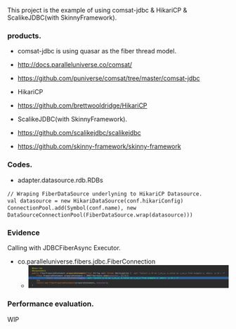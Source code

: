
This project is the example of using comsat-jdbc & HikariCP & ScalikeJDBC(with SkinnyFramework).

### products.
- comsat-jdbc is using quasar as the fiber thread model.
 - http://docs.paralleluniverse.co/comsat/
 - https://github.com/puniverse/comsat/tree/master/comsat-jdbc

- HikariCP
 - https://github.com/brettwooldridge/HikariCP

- ScalikeJDBC(with SkinnyFramework).
 - https://github.com/scalikejdbc/scalikejdbc
 - https://github.com/skinny-framework/skinny-framework

### Codes.

- adapter.datasource.rdb.RDBs
```
// Wraping FiberDataSource underlyning to HikariCP Datasource.
val datasource = new HikariDataSource(conf.hikariConfig)
ConnectionPool.add(Symbol(conf.name), new DataSourceConnectionPool(FiberDataSource.wrap(datasource)))
```

### Evidence

Calling with JDBCFiberAsync Executor.

- co.paralleluniverse.fibers.jdbc.FiberConnection
    - ![evidence](./screen.png "evidence")


### Performance evaluation.

WIP